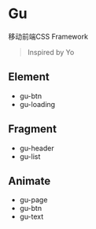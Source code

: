 # Gu
移动前端CSS Framework 
> Inspired by Yo

## Element

* gu-btn
* gu-loading

## Fragment

* gu-header
* gu-list

## Animate

* gu-page
* gu-btn
* gu-text